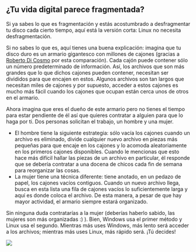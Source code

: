 <?php require("../../entete.php"); ?> <?php require("../../base.php"); ?>

<div id="corps">

<h2>¿Tu vida digital parece fragmentada?</h2>

Si ya sabes lo que es fragmentación y estás acostumbrado a desfragmentar tu disco cada cierto tiempo, aquí está la versión corta: Linux no necesita desfragmentación.

Si no sabes lo que es, aquí tienes una buena explicación: imagina que tu disco duro es un armario gigantesco con millones de cajones (gracias a <a href="http://www.pps.jussieu.fr/~dicosmo/">Roberto 
Di Cosmo</a> por esta comparación). Cada cajón puede contener sólo un número predeterminado de información. Así, los archivos que son más grandes que lo que dichos cajones pueden contener, necesitan ser divididos para que encajen en estos. Algunos archivos son tan largos que necesitan miles de cajones y por supuesto, acceder a estos cajones es mucho más fácil cuando los cajones que ocupan están cerca unos de otros en el armario.

Ahora imagina que eres el dueño de este armario pero no tienes el tiempo para estar pendiente de él así que quieres contratar a alguien para que lo haga por ti. Dos personas solicitan el trabajo, un hombre y una mujer.

<ul>

<li>El hombre tiene la siguiente estrategia: sólo vacía los cajones cuando un archivo es eliminado, divide cualquier nuevo archivo en piezas más pequeñas para que encaje en los cajones y lo acomoda aleatoriamente en los primeros cajones disponibles. Cuando le mencionas que esto hace más difícil hallar las piezas de un archivo en particular, él responde que se debería contratar a una docena de chicos cada fin de semana para reorganizar las cosas.</li>

<li>La mujer tiene una técnica diferente: tiene anotado, en un pedazo de papel, los cajones vacíos contiguos. Cuando un nuevo archivo llega, busca en esta lista una fila de cajones vacíos lo suficientemente larga y aquí es donde coloca el archivo. De esta manera, a pesar de que hay mayor actividad, el armario siempre estará organizado.</li>

</ul>

Sin ninguna duda contratarías a la mujer (deberías haberlo sabido, las mujeres son más organizadas :) ). Bien, Windows usa el primer método y Linux usa el segundo. Mientras más uses Windows, más lento será acceder a los archivos; mientras más uses Linux, más rápido será. ¡Tú decides!

<img src="Images/defragment.png" />

</div>


